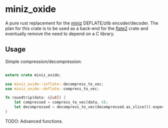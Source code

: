 # miniz_oxide

A pure rust replacement for the [miniz](https://github.com/richgel999/miniz) DEFLATE/zlib encoder/decoder.
The plan for this crate is to be used as a back-end for the [flate2](https://github.com/alexcrichton/flate2-rs) crate and eventually remove the need to depend on a C library.

## Usage
Simple compression/decompression:
```rust

extern crate miniz_oxide;

use miniz_oxide::inflate::decompress_to_vec;
use miniz_oxide::deflate::compress_to_vec;

fn roundtrip(data: &[u8]) {
    let compressed = compress_to_vec(data, 6);
    let decompressed = decompress_to_vec(decompressed.as_slice()).expect("Failed to decompress!");
}

```

TODO: Advanced functions.

